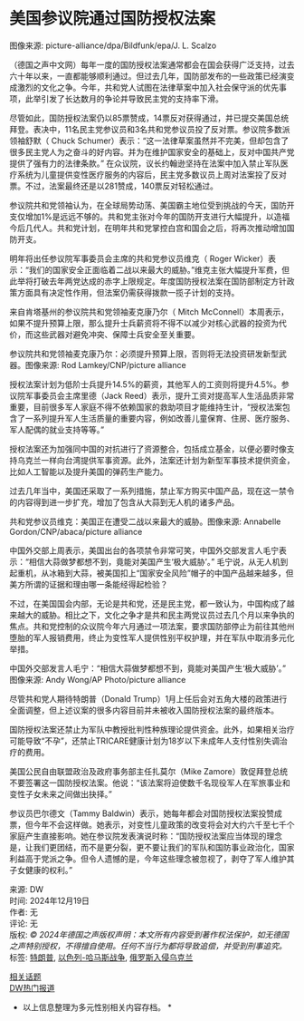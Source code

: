 # 美国参议院通过国防授权法案

图像来源: picture-alliance/dpa/Bildfunk/epa/J. L. Scalzo

（德国之声中文网）每年一度的国防授权法案通常都会在国会获得广泛支持，过去六十年以来，一直都能够顺利通过。但过去几年，国防部发布的一些政策已经演变成激烈的文化之争。今年，共和党人试图在法律草案中加入社会保守派的优先事项，此举引发了长达数月的争论并导致民主党的支持率下滑。

尽管如此，国防授权法案仍以85票赞成，14票反对获得通过，并已提交美国总统拜登。表决中，11名民主党参议员和3名共和党参议员投了反对票。参议院多数派领袖舒默（ Chuck Schumer）表示：“这一法律草案虽然并不完美，但却包含了很多民主党人为之奋斗的好内容。并为在维护国家安全的基础上，反对中国共产党提供了强有力的法律条款。” 在众议院，议长约翰逊坚持在法案中加入禁止军队医疗系统为儿童提供变性医疗服务的内容后，民主党多数议员上周对法案投了反对票。不过，法案最终还是以281赞成，140票反对轻松通过。

参议院共和党领袖认为，在全球局势动荡、美国霸主地位受到挑战的今天，国防开支仅增加1%是远远不够的。共和党主张对今年的国防开支进行大幅提升，以造福今后几代人。共和党计划，在明年共和党掌控白宫和国会之后，将再次推动增加国防开支。

明年将出任参议院军事委员会主席的共和党参议员维克（ Roger Wicker）表示：“我们的国家安全正面临着二战以来最大的威胁。”维克主张大幅提升军费，但此举将打破去年两党达成的赤字上限规定。年度国防授权法案在国防部制定方针政策方面具有决定性作用，但法案仍需获得拨款一揽子计划的支持。

来自肯塔基州的参议院共和党领袖麦克康乃尔（ Mitch McConnell）本周表示，如果不提升预算上限，那么提升士兵薪资将不得不以减少对核心武器的投资为代价，而这些武器对避免冲突、保障士兵安全至关重要。

参议院共和党领袖麦克康乃尔：必须提升预算上限，否则将无法投资研发新型武器。图像来源: Rod Lamkey/CNP/picture alliance

授权法案计划为低阶士兵提升14.5%的薪资，其他军人的工资则将提升4.5%。参议院军事委员会主席里德（Jack Reed）表示，提升工资对提高军人生活品质非常重要，目前很多军人家庭不得不依赖国家的救助项目才能维持生计，“授权法案包含了一系列提升军人生活质量的重要内容，例如改善儿童保育、住房、医疗服务、军人配偶的就业支持等等。”

授权法案还为加强同中国的对抗进行了资源整合，包括成立基金，以便必要时像支持乌克兰一样向台湾提供军事资源。此外，法案还计划为新型军事技术提供资金，比如人工智能以及提升美国的弹药生产能力。

过去几年当中，美国还采取了一系列措施，禁止军方购买中国产品，现在这一禁令的内容得到进一步扩充，增加了包含从大蒜到无人机的诸多产品。

共和党参议员维克：美国正在遭受二战以来最大的威胁。图像来源: Annabelle Gordon/CNP/abaca/picture alliance

中国外交部上周表示，美国出台的各项禁令非常可笑，中国外交部发言人毛宁表示：“相信大蒜做梦都想不到，竟能对美国产生‘极大威胁’。” 毛宁说，从无人机到起重机，从冰箱到大蒜，被美国扣上“国家安全风险”帽子的中国产品越来越多，但美方所谓的证据和理由哪一条能经得起检验？

不过，在美国国会内部，无论是共和党，还是民主党，都一致认为，中国构成了越来越大的威胁。相比之下，文化之争才是共和民主两党议员过去几个月以来争执的焦点。共和党控制的众议院今年六月通过一项法案，要求国防部停止为前往其他州堕胎的军人报销费用，终止为变性军人提供性别平权护理，并在军队中取消多元化举措。

中国外交部发言人毛宁：“相信大蒜做梦都想不到，竟能对美国产生‘极大威胁’。” 图像来源: Andy Wong/AP Photo/picture alliance

尽管共和党人期待特朗普（Donald Trump）1月上任后会对五角大楼的政策进行全面调整，但上述议案的很多内容目前并未被收入国防授权法案的最终版本。

国防授权法案还禁止为军队中教授批判性种族理论提供资金。此外，如果相关治疗可能导致“不孕”，还禁止TRICARE健康计划为18岁以下未成年人支付性别失调治疗的费用。

美国公民自由联盟政治及政府事务部主任扎莫尔（Mike Zamore）敦促拜登总统不要签署这一国防授权法案。他说：“该法案将迫使数千名现役军人在军旅事业和变性子女未来之间做出抉择。”

参议员巴尔德文（Tammy Baldwin）表示，她每年都会对国防授权法案投赞成票，但今年不会这样做。她表示，对变性儿童政策的改变将会对大约六千至七千个家庭产生直接影响。她在参议院发表演说时称：“国防授权法案应当体现的理念是，让我们更团结，而不是更分裂，更不要让我们的军队和国防事业政治化，国家利益高于党派之争。但令人遗憾的是，今年这些理念被忽视了，剥夺了军人维护其子女健康的权利。”

来源: DW  
时间: 2024年12月19日  
作者: 无  
评论: 无  
版权: _© 2024年德国之声版权声明：本文所有内容受到著作权法保护，如无德国之声特别授权，不得擅自使用。任何不当行为都将导致追偿，并受到刑事追究。_  
标签: [特朗普](https://p.dw.com/p/4oMwF), [以色列-哈马斯战争](https://p.dw.com/p/4oMwF), [俄罗斯入侵乌克兰](https://p.dw.com/p/4oMwF)  

[相关话题](https://p.dw.com/p/4oMwF)  
[DW热门报道](https://p.dw.com/p/4oMwF)  

* 以上信息整理为多元性别相关内容存档。 *